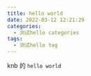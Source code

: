 ```yaml
---
title: hello world
date: 2022-03-12 12:21:29
categories:
  - 测试hello categories
tags:
  - 测试hello tag
---
```


knb 的 `hello world`
